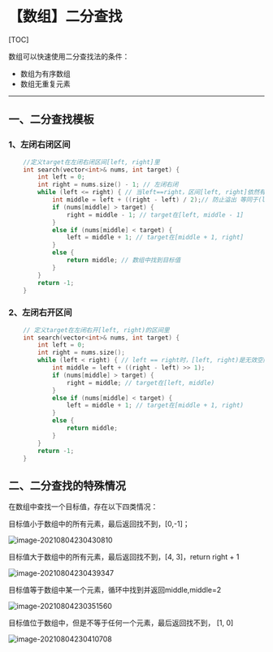 # 【数组】二分查找

[TOC]

数组可以快速使用二分查找法的条件：

- 数组为有序数组
- 数组无重复元素

------

## 一、二分查找模板

### 1、左闭右闭区间

```c++
	//定义target在左闭右闭区间[left, right]里
    int search(vector<int>& nums, int target) {
        int left = 0;
        int right = nums.size() - 1; // 左闭右闭
        while (left <= right) { // 当left==right，区间[left, right]依然有效
            int middle = left + ((right - left) / 2);// 防止溢出 等同于(left + right)/2
            if (nums[middle] > target) {
                right = middle - 1; // target在[left, middle - 1]
            } 
            else if (nums[middle] < target) {
                left = middle + 1; // target在[middle + 1, right]
            } 
            else {
                return middle; // 数组中找到目标值
            }
        }
        return -1;
    }
```

### 2、左闭右开区间

```c++
	// 定义target在左闭右开[left, right)的区间里
    int search(vector<int>& nums, int target) {
        int left = 0;
        int right = nums.size(); 
        while (left < right) { // left == right时，[left, right)是无效空间
            int middle = left + ((right - left) >> 1);
            if (nums[middle] > target) {
                right = middle; // target在[left, middle)
            } 
            else if (nums[middle] < target) {
                left = middle + 1; // target在[middle + 1, right)
            } 
            else {
                return middle;
            }
        }
        return -1;
    }
```

## 二、二分查找的特殊情况

在数组中查找一个目标值，存在以下四类情况：

目标值小于数组中的所有元素，最后返回找不到，[0,-1]；

![image-20210804230430810](C:\Users\Lab\AppData\Roaming\Typora\typora-user-images\image-20210804230430810.png)

目标值大于数组中的所有元素，最后返回找不到，[4, 3]，return  right + 1

![image-20210804230439347](C:\Users\Lab\AppData\Roaming\Typora\typora-user-images\image-20210804230439347.png)

目标值等于数组中某一个元素，循环中找到并返回middle,middle=2

![image-20210804230351560](C:\Users\Lab\AppData\Roaming\Typora\typora-user-images\image-20210804230351560.png)

目标值位于数组中，但是不等于任何一个元素，最后返回找不到， [1, 0]

![image-20210804230410708](C:\Users\Lab\AppData\Roaming\Typora\typora-user-images\image-20210804230410708.png)

